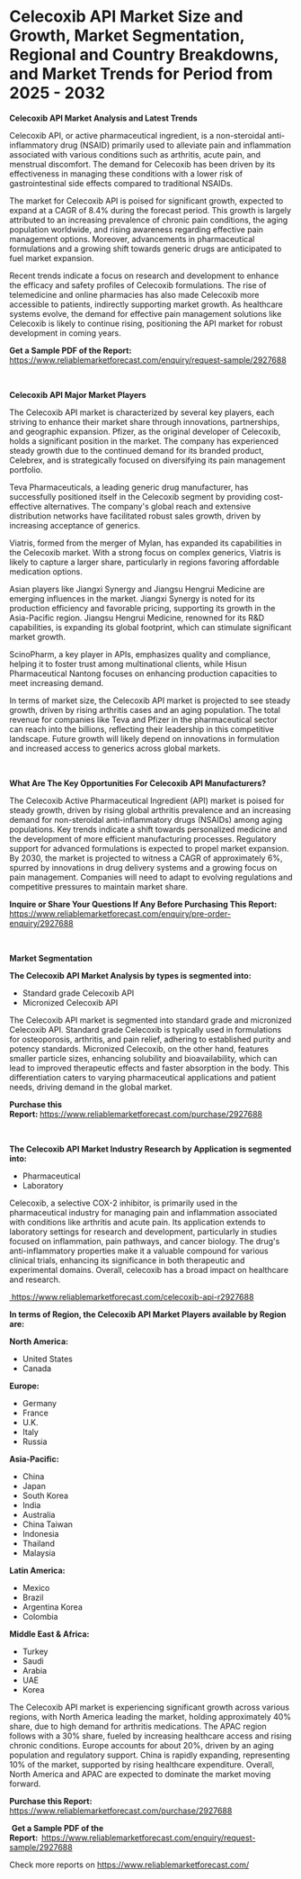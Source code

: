 <p><h1>Celecoxib API Market Size and Growth, Market Segmentation, Regional and Country Breakdowns, and Market Trends for Period from 2025 -  2032</h1></p><p><strong>Celecoxib API Market Analysis and Latest Trends</strong></p>
<p><p>Celecoxib API, or active pharmaceutical ingredient, is a non-steroidal anti-inflammatory drug (NSAID) primarily used to alleviate pain and inflammation associated with various conditions such as arthritis, acute pain, and menstrual discomfort. The demand for Celecoxib has been driven by its effectiveness in managing these conditions with a lower risk of gastrointestinal side effects compared to traditional NSAIDs.</p><p>The market for Celecoxib API is poised for significant growth, expected to expand at a CAGR of 8.4% during the forecast period. This growth is largely attributed to an increasing prevalence of chronic pain conditions, the aging population worldwide, and rising awareness regarding effective pain management options. Moreover, advancements in pharmaceutical formulations and a growing shift towards generic drugs are anticipated to fuel market expansion.</p><p>Recent trends indicate a focus on research and development to enhance the efficacy and safety profiles of Celecoxib formulations. The rise of telemedicine and online pharmacies has also made Celecoxib more accessible to patients, indirectly supporting market growth. As healthcare systems evolve, the demand for effective pain management solutions like Celecoxib is likely to continue rising, positioning the API market for robust development in coming years.</p></p>
<p><strong>Get a Sample PDF of the Report:&nbsp;</strong> <a href="https://www.reliablemarketforecast.com/enquiry/request-sample/2927688?utm_campaign=2449&utm_medium=2&utm_source=Github&utm_content=ia&utm_term=12032025&utm_id=celecoxib-api">https://www.reliablemarketforecast.com/enquiry/request-sample/2927688</a></p>
<p>&nbsp;</p>
<p><strong>Celecoxib API Major Market Players</strong></p>
<p><p>The Celecoxib API market is characterized by several key players, each striving to enhance their market share through innovations, partnerships, and geographic expansion. Pfizer, as the original developer of Celecoxib, holds a significant position in the market. The company has experienced steady growth due to the continued demand for its branded product, Celebrex, and is strategically focused on diversifying its pain management portfolio.</p><p>Teva Pharmaceuticals, a leading generic drug manufacturer, has successfully positioned itself in the Celecoxib segment by providing cost-effective alternatives. The company's global reach and extensive distribution networks have facilitated robust sales growth, driven by increasing acceptance of generics.</p><p>Viatris, formed from the merger of Mylan, has expanded its capabilities in the Celecoxib market. With a strong focus on complex generics, Viatris is likely to capture a larger share, particularly in regions favoring affordable medication options. </p><p>Asian players like Jiangxi Synergy and Jiangsu Hengrui Medicine are emerging influences in the market. Jiangxi Synergy is noted for its production efficiency and favorable pricing, supporting its growth in the Asia-Pacific region. Jiangsu Hengrui Medicine, renowned for its R&D capabilities, is expanding its global footprint, which can stimulate significant market growth.</p><p>ScinoPharm, a key player in APIs, emphasizes quality and compliance, helping it to foster trust among multinational clients, while Hisun Pharmaceutical Nantong focuses on enhancing production capacities to meet increasing demand.</p><p>In terms of market size, the Celecoxib API market is projected to see steady growth, driven by rising arthritis cases and an aging population. The total revenue for companies like Teva and Pfizer in the pharmaceutical sector can reach into the billions, reflecting their leadership in this competitive landscape. Future growth will likely depend on innovations in formulation and increased access to generics across global markets.</p></p>
<p>&nbsp;</p>
<p><strong>What Are The Key Opportunities For Celecoxib API Manufacturers?</strong></p>
<p><p>The Celecoxib Active Pharmaceutical Ingredient (API) market is poised for steady growth, driven by rising global arthritis prevalence and an increasing demand for non-steroidal anti-inflammatory drugs (NSAIDs) among aging populations. Key trends indicate a shift towards personalized medicine and the development of more efficient manufacturing processes. Regulatory support for advanced formulations is expected to propel market expansion. By 2030, the market is projected to witness a CAGR of approximately 6%, spurred by innovations in drug delivery systems and a growing focus on pain management. Companies will need to adapt to evolving regulations and competitive pressures to maintain market share.</p></p>
<p><strong>Inquire or Share Your Questions If Any Before Purchasing This Report:</strong> <a href="https://www.reliablemarketforecast.com/enquiry/pre-order-enquiry/2927688?utm_campaign=2449&utm_medium=2&utm_source=Github&utm_content=ia&utm_term=12032025&utm_id=celecoxib-api">https://www.reliablemarketforecast.com/enquiry/pre-order-enquiry/2927688</a></p>
<p>&nbsp;</p>
<p><strong>Market Segmentation</strong></p>
<p><strong>The Celecoxib API Market Analysis by types is segmented into:</strong></p>
<p><ul><li>Standard grade Celecoxib API</li><li>Micronized Celecoxib API</li></ul></p>
<p><p>The Celecoxib API market is segmented into standard grade and micronized Celecoxib API. Standard grade Celecoxib is typically used in formulations for osteoporosis, arthritis, and pain relief, adhering to established purity and potency standards. Micronized Celecoxib, on the other hand, features smaller particle sizes, enhancing solubility and bioavailability, which can lead to improved therapeutic effects and faster absorption in the body. This differentiation caters to varying pharmaceutical applications and patient needs, driving demand in the global market.</p></p>
<p><strong>Purchase this Report:&nbsp;</strong><a href="https://www.reliablemarketforecast.com/purchase/2927688?utm_campaign=2449&utm_medium=2&utm_source=Github&utm_content=ia&utm_term=12032025&utm_id=celecoxib-api">https://www.reliablemarketforecast.com/purchase/2927688</a></p>
<p>&nbsp;</p>
<p><strong>The Celecoxib API Market Industry Research by Application is segmented into:</strong></p>
<p><ul><li>Pharmaceutical</li><li>Laboratory</li></ul></p>
<p><p>Celecoxib, a selective COX-2 inhibitor, is primarily used in the pharmaceutical industry for managing pain and inflammation associated with conditions like arthritis and acute pain. Its application extends to laboratory settings for research and development, particularly in studies focused on inflammation, pain pathways, and cancer biology. The drug's anti-inflammatory properties make it a valuable compound for various clinical trials, enhancing its significance in both therapeutic and experimental domains. Overall, celecoxib has a broad impact on healthcare and research.</p></p>
<p><a href="https://www.reliablemarketforecast.com/celecoxib-api-r2927688?utm_campaign=2449&utm_medium=2&utm_source=Github&utm_content=ia&utm_term=12032025&utm_id=celecoxib-api">&nbsp;https://www.reliablemarketforecast.com/celecoxib-api-r2927688</a></p>
<p><strong>In terms of Region, the Celecoxib API Market Players available by Region are:</strong></p>
<p>
    <p> <strong> North America: </strong>
        <ul>
            <li>United States</li>
            <li>Canada</li>
        </ul>
        </p> 
    <p> <strong> Europe: </strong>
        <ul>
            <li>Germany</li>
            <li>France</li>
            <li>U.K.</li>
            <li>Italy</li>
            <li>Russia</li>
        </ul>
        </p> 
    <p> <strong> Asia-Pacific: </strong>
        <ul>
            <li>China</li>
            <li>Japan</li>
            <li>South Korea</li>
            <li>India</li>
            <li>Australia</li>
            <li>China Taiwan</li>
            <li>Indonesia</li>
            <li>Thailand</li>
            <li>Malaysia</li>
        </ul>
        </p> 
    <p> <strong> Latin America: </strong>
        <ul>
            <li>Mexico</li>
            <li>Brazil</li>
            <li>Argentina Korea</li>
            <li>Colombia</li>
        </ul>
        </p> 
    <p> <strong> Middle East & Africa: </strong>
        <ul>
            <li>Turkey</li>
            <li>Saudi</li>
            <li>Arabia</li>
            <li>UAE</li>
            <li>Korea</li>
        </ul>
    </p>
    </p>
<p><p>The Celecoxib API market is experiencing significant growth across various regions, with North America leading the market, holding approximately 40% share, due to high demand for arthritis medications. The APAC region follows with a 30% share, fueled by increasing healthcare access and rising chronic conditions. Europe accounts for about 20%, driven by an aging population and regulatory support. China is rapidly expanding, representing 10% of the market, supported by rising healthcare expenditure. Overall, North America and APAC are expected to dominate the market moving forward.</p></p>
<p><strong>Purchase this Report: </strong><a href="https://www.reliablemarketforecast.com/purchase/2927688?utm_campaign=2449&utm_medium=2&utm_source=Github&utm_content=ia&utm_term=12032025&utm_id=celecoxib-api">https://www.reliablemarketforecast.com/purchase/2927688</a></p>
<p>&nbsp;<strong>Get a Sample PDF of the Report:&nbsp;&nbsp;</strong><a href="https://www.reliablemarketforecast.com/enquiry/request-sample/2927688?utm_campaign=2449&utm_medium=2&utm_source=Github&utm_content=ia&utm_term=12032025&utm_id=celecoxib-api">https://www.reliablemarketforecast.com/enquiry/request-sample/2927688</a></p>
<p><strong></strong></p>
<p>Check more reports on <a href="https://www.reliablemarketforecast.com/?utm_campaign=2449&utm_medium=2&utm_source=Github&utm_content=ia&utm_term=12032025&utm_id=celecoxib-api">https://www.reliablemarketforecast.com/</a></p>